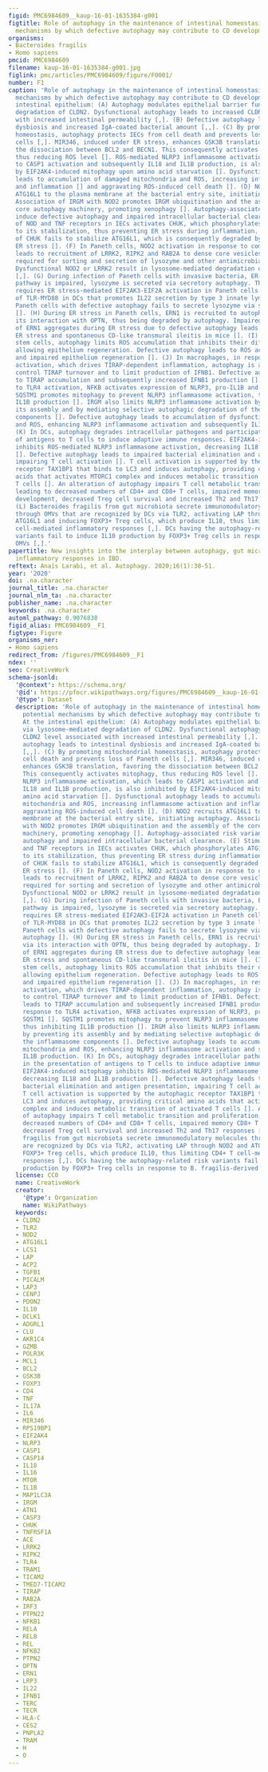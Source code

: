 ```yaml
---
figid: PMC6984609__kaup-16-01-1635384-g001
figtitle: Role of autophagy in the maintenance of intestinal homeostasis and potential
  mechanisms by which defective autophagy may contribute to CD development
organisms:
- Bacteroides fragilis
- Homo sapiens
pmcid: PMC6984609
filename: kaup-16-01-1635384-g001.jpg
figlink: pmc/articles/PMC6984609/figure/F0001/
number: F1
caption: 'Role of autophagy in the maintenance of intestinal homeostasis and potential
  mechanisms by which defective autophagy may contribute to CD development. At the
  intestinal epithelium: (A) Autophagy modulates epithelial barrier function via lysosome-mediated
  degradation of CLDN2. Dysfunctional autophagy leads to increased CLDN2 level associated
  with increased intestinal permeability [,]. (B) Defective autophagy leads to intestinal
  dysbiosis and increased IgA-coated bacterial amount [,,]. (C) By promoting mitochondrial
  homeostasis, autophagy protects IECs from cell death and prevents loss of Paneth
  cells [,]. MIR346, induced under ER stress, enhances GSK3B translation, favoring
  the dissociation between BCL2 and BECN1. This consequently activates mitophagy,
  thus reducing ROS level []. ROS-mediated NLRP3 inflammasome activation, which leads
  to CASP1 activation and subsequently IL18 and IL1B production, is also inhibited
  by EIF2AK4-induced mitophagy upon amino acid starvation []. Dysfunctional autophagy
  leads to accumulation of damaged mitochondria and ROS, increasing inflammasome activation
  and inflammation [] and aggravating ROS-induced cell death []. (D) NOD2 recruits
  ATG16L1 to the plasma membrane at the bacterial entry site, initiating autophagy.
  Association of IRGM with NOD2 promotes IRGM ubiquitination and the assembly of the
  core autophagy machinery, promoting xenophagy []. Autophagy-associated risk variants
  induce defective autophagy and impaired intracellular bacterial clearance. (E) Stimulation
  of NOD and TNF receptors in IECs activates CHUK, which phosphorylates ATG16L1, leading
  to its stabilization, thus preventing ER stress during inflammation. Inactivation
  of CHUK fails to stabilize ATG16L1, which is consequently degraded by CASP3, increasing
  ER stress []. (F) In Paneth cells, NOD2 activation in response to commensal bacteria
  leads to recruitment of LRRK2, RIPK2 and RAB2A to dense core vesicles, a process
  required for sorting and secretion of lysozyme and other antimicrobial peptides.
  Dysfunctional NOD2 or LRRK2 result in lysosome-mediated degradation of lysozyme
  [,]. (G) During infection of Paneth cells with invasive bacteria, ER-Golgi secretion
  pathway is impaired, lysozyme is secreted via secretory autophagy. This process
  requires ER stress-mediated EIF2AK3-EIF2A activation in Paneth cells and activation
  of TLR-MYD88 in DCs that promotes IL22 secretion by type 3 innate lymphoid cells.
  Paneth cells with defective autophagy fails to secrete lysozyme via secretory autophagy
  []. (H) During ER stress in Paneth cells, ERN1 is recruited to autophagosomes via
  its interaction with OPTN, thus being degraded by autophagy. Impaired clearance
  of ERN1 aggregates during ER stress due to defective autophagy leads to increased
  ER stress and spontaneous CD-like transmural ileitis in mice []. (I) In intestinal
  stem cells, autophagy limits ROS accumulation that inhibits their differentiation,
  allowing epithelium regeneration. Defective autophagy leads to ROS accumulation
  and impaired epithelium regeneration []. (J) In macrophages, in response to TLR4
  activation, which drives TIRAP-dependent inflammation, autophagy is activated to
  control TIRAP turnover and to limit production of IFNB1. Defective autophagy leads
  to TIRAP accumulation and subsequently increased IFNB1 production []. In response
  to TLR4 activation, NFKB activates expression of NLRP3, pro-IL1B and SQSTM1 [].
  SQSTM1 promotes mitophagy to prevent NLRP3 inflammasome activation, thus inhibiting
  IL1B production []. IRGM also limits NLRP3 inflammasome activation by preventing
  its assembly and by mediating selective autophagic degradation of the inflammasome
  components []. Defective autophagy leads to accumulation of dysfunctional mitochondria
  and ROS, enhancing NLRP3 inflammasome activation and subsequently IL1B production.
  (K) In DCs, autophagy degrades intracellular pathogens and participates in the presentation
  of antigens to T cells to induce adaptive immune responses. EIF2AK4-induced mitophagy
  inhibits ROS-mediated NLRP3 inflammasome activation, decreasing IL18 and IL1B production
  []. Defective autophagy leads to impaired bacterial elimination and antigen presentation,
  impairing T cell activation []. T cell activation is supported by the autophagic
  receptor TAX1BP1 that binds to LC3 and induces autophagy, providing critical amino
  acids that activates MTORC1 complex and induces metabolic transition of activated
  T cells []. An alteration of autophagy impairs T cell metabolic transition and proliferation,
  leading to decreased numbers of CD4+ and CD8+ T cells, impaired memory CD8+ T cell
  development, decreased Treg cell survival and increased Th2 and Th17 responses [,–].
  (L) Bacteroides fragilis from gut microbiota secrete immunomodulatory molecules
  through OMVs that are recognized by DCs via TLR2, activating LAP through NOD2 and
  ATG16L1 and inducing FOXP3+ Treg cells, which produce IL10, thus limiting CD4+ T
  cell-mediated inflammatory responses [,]. DCs having the autophagy-related risk
  variants fail to induce IL10 production by FOXP3+ Treg cells in response to B. fragilis-derived
  OMVs [,].'
papertitle: New insights into the interplay between autophagy, gut microbiota and
  inflammatory responses in IBD.
reftext: Anaïs Larabi, et al. Autophagy. 2020;16(1):38-51.
year: '2020'
doi: .na.character
journal_title: .na.character
journal_nlm_ta: .na.character
publisher_name: .na.character
keywords: .na.character
automl_pathway: 0.9076838
figid_alias: PMC6984609__F1
figtype: Figure
organisms_ner:
- Homo sapiens
redirect_from: /figures/PMC6984609__F1
ndex: ''
seo: CreativeWork
schema-jsonld:
  '@context': https://schema.org/
  '@id': https://pfocr.wikipathways.org/figures/PMC6984609__kaup-16-01-1635384-g001.html
  '@type': Dataset
  description: 'Role of autophagy in the maintenance of intestinal homeostasis and
    potential mechanisms by which defective autophagy may contribute to CD development.
    At the intestinal epithelium: (A) Autophagy modulates epithelial barrier function
    via lysosome-mediated degradation of CLDN2. Dysfunctional autophagy leads to increased
    CLDN2 level associated with increased intestinal permeability [,]. (B) Defective
    autophagy leads to intestinal dysbiosis and increased IgA-coated bacterial amount
    [,,]. (C) By promoting mitochondrial homeostasis, autophagy protects IECs from
    cell death and prevents loss of Paneth cells [,]. MIR346, induced under ER stress,
    enhances GSK3B translation, favoring the dissociation between BCL2 and BECN1.
    This consequently activates mitophagy, thus reducing ROS level []. ROS-mediated
    NLRP3 inflammasome activation, which leads to CASP1 activation and subsequently
    IL18 and IL1B production, is also inhibited by EIF2AK4-induced mitophagy upon
    amino acid starvation []. Dysfunctional autophagy leads to accumulation of damaged
    mitochondria and ROS, increasing inflammasome activation and inflammation [] and
    aggravating ROS-induced cell death []. (D) NOD2 recruits ATG16L1 to the plasma
    membrane at the bacterial entry site, initiating autophagy. Association of IRGM
    with NOD2 promotes IRGM ubiquitination and the assembly of the core autophagy
    machinery, promoting xenophagy []. Autophagy-associated risk variants induce defective
    autophagy and impaired intracellular bacterial clearance. (E) Stimulation of NOD
    and TNF receptors in IECs activates CHUK, which phosphorylates ATG16L1, leading
    to its stabilization, thus preventing ER stress during inflammation. Inactivation
    of CHUK fails to stabilize ATG16L1, which is consequently degraded by CASP3, increasing
    ER stress []. (F) In Paneth cells, NOD2 activation in response to commensal bacteria
    leads to recruitment of LRRK2, RIPK2 and RAB2A to dense core vesicles, a process
    required for sorting and secretion of lysozyme and other antimicrobial peptides.
    Dysfunctional NOD2 or LRRK2 result in lysosome-mediated degradation of lysozyme
    [,]. (G) During infection of Paneth cells with invasive bacteria, ER-Golgi secretion
    pathway is impaired, lysozyme is secreted via secretory autophagy. This process
    requires ER stress-mediated EIF2AK3-EIF2A activation in Paneth cells and activation
    of TLR-MYD88 in DCs that promotes IL22 secretion by type 3 innate lymphoid cells.
    Paneth cells with defective autophagy fails to secrete lysozyme via secretory
    autophagy []. (H) During ER stress in Paneth cells, ERN1 is recruited to autophagosomes
    via its interaction with OPTN, thus being degraded by autophagy. Impaired clearance
    of ERN1 aggregates during ER stress due to defective autophagy leads to increased
    ER stress and spontaneous CD-like transmural ileitis in mice []. (I) In intestinal
    stem cells, autophagy limits ROS accumulation that inhibits their differentiation,
    allowing epithelium regeneration. Defective autophagy leads to ROS accumulation
    and impaired epithelium regeneration []. (J) In macrophages, in response to TLR4
    activation, which drives TIRAP-dependent inflammation, autophagy is activated
    to control TIRAP turnover and to limit production of IFNB1. Defective autophagy
    leads to TIRAP accumulation and subsequently increased IFNB1 production []. In
    response to TLR4 activation, NFKB activates expression of NLRP3, pro-IL1B and
    SQSTM1 []. SQSTM1 promotes mitophagy to prevent NLRP3 inflammasome activation,
    thus inhibiting IL1B production []. IRGM also limits NLRP3 inflammasome activation
    by preventing its assembly and by mediating selective autophagic degradation of
    the inflammasome components []. Defective autophagy leads to accumulation of dysfunctional
    mitochondria and ROS, enhancing NLRP3 inflammasome activation and subsequently
    IL1B production. (K) In DCs, autophagy degrades intracellular pathogens and participates
    in the presentation of antigens to T cells to induce adaptive immune responses.
    EIF2AK4-induced mitophagy inhibits ROS-mediated NLRP3 inflammasome activation,
    decreasing IL18 and IL1B production []. Defective autophagy leads to impaired
    bacterial elimination and antigen presentation, impairing T cell activation [].
    T cell activation is supported by the autophagic receptor TAX1BP1 that binds to
    LC3 and induces autophagy, providing critical amino acids that activates MTORC1
    complex and induces metabolic transition of activated T cells []. An alteration
    of autophagy impairs T cell metabolic transition and proliferation, leading to
    decreased numbers of CD4+ and CD8+ T cells, impaired memory CD8+ T cell development,
    decreased Treg cell survival and increased Th2 and Th17 responses [,–]. (L) Bacteroides
    fragilis from gut microbiota secrete immunomodulatory molecules through OMVs that
    are recognized by DCs via TLR2, activating LAP through NOD2 and ATG16L1 and inducing
    FOXP3+ Treg cells, which produce IL10, thus limiting CD4+ T cell-mediated inflammatory
    responses [,]. DCs having the autophagy-related risk variants fail to induce IL10
    production by FOXP3+ Treg cells in response to B. fragilis-derived OMVs [,].'
  license: CC0
  name: CreativeWork
  creator:
    '@type': Organization
    name: WikiPathways
  keywords:
  - CLDN2
  - TLR2
  - NOD2
  - ATG16L1
  - LCS1
  - LAP
  - ACP2
  - TGFB1
  - PICALM
  - LAP3
  - CENPJ
  - PDON2
  - IL10
  - DCLK1
  - ADGRL1
  - CLU
  - AKR1C4
  - GZMB
  - POLR3K
  - MCL1
  - BCL2
  - GSK3B
  - FOXP3
  - CD4
  - TNF
  - IL17A
  - IL6
  - MIR346
  - RPS19BP1
  - EIF2AK4
  - NLRP3
  - CASP1
  - CASP14
  - IL18
  - IL16
  - MTOR
  - IL1B
  - MAP1LC3A
  - IRGM
  - ATN1
  - CASP3
  - CHUK
  - TNFRSF1A
  - ACE
  - LRRK2
  - RIPK2
  - TLR4
  - TRAM1
  - TICAM2
  - TMED7-TICAM2
  - TIRAP
  - RAB2A
  - IRF3
  - PTPN22
  - NFKB1
  - RELA
  - RELB
  - REL
  - NFKB2
  - PTPN2
  - OPTN
  - ERN1
  - LRP3
  - IL22
  - IFNB1
  - TERC
  - TECR
  - HLA-C
  - CES2
  - PNPLA2
  - TRAM
  - H
  - O
---
```

